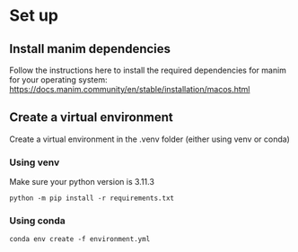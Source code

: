 # Set up

## Install manim dependencies

Follow the instructions here to install the required dependencies for manim for your operating system: https://docs.manim.community/en/stable/installation/macos.html

## Create a virtual environment

Create a virtual environment in the .venv folder (either using venv or conda)

### Using venv

Make sure your python version is 3.11.3

```
python -m pip install -r requirements.txt
```

### Using conda

```
conda env create -f environment.yml
```
